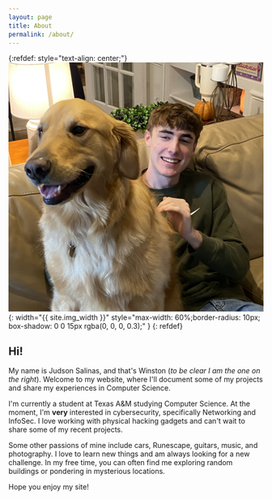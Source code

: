 ```yaml
---
layout: page
title: About
permalink: /about/
---
```



{:refdef: style="text-align: center;"}
![Winston & Judson](/img/me.png){: width="{{ site.img_width }}" style="max-width: 60%;border-radius: 10px; box-shadow: 0 0 15px rgba(0, 0, 0, 0.3);" }
{: refdef}

## Hi! 

My name is Judson Salinas, and that's Winston (*to be clear I am the one on the right*). Welcome to my website, where I'll document some of my projects and share my experiences in Computer Science.

I'm currently a student at Texas A&M studying Computer Science. At the moment, I'm **very** interested in cybersecurity, specifically Networking and InfoSec. I love working with physical hacking gadgets and can't wait to share some of my recent projects. 

Some other passions of mine include cars, Runescape, guitars, music, and photography. I love to learn new things and am always looking for a new challenge. In my free time, you can often find me exploring random buildings or pondering in mysterious locations. 

Hope you enjoy my site!
